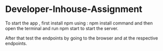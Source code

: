# Developer-Inhouse-Assignment

To start the app , first install npm using : npm install command
and then open the terminal and run npm start to start the server.

After that test the endpoints by going to the browser and at the respective endpoints.
